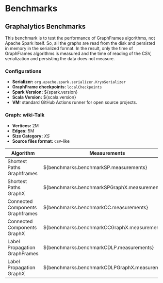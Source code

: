 # Benchmarks

## Graphalytics Benchmarks

This benchmark is to test the performance of GraphFrames algorithms, not Apache Spark itself. So, all the graphs are
read from the disk and persisted in memory in the serialized format. In the result, only the time of GraphFrames
algorithms is measured and the time of reading of the CSV, serialization and persisting the data does not measure.

### Configurations

- **Serializer:** `org.apache.spark.serializer.KryoSerializer`
- **GraphFrame checkpoints:** `localCheckpoints`
- **Spark Version:** ${spark.version}
- **Scala Version:** ${scala.version}
- **VM:** standard GitHub Actions runner for open source projects.

### Graph: wiki-Talk

- **Vertices:** 2M
- **Edges:** 5M
- **Size Category:** _XS_
- **Source files format:** `CSV`-like

| Algorithm                        | Measurements                                   | Time (s)                                 |
| -------------------------------- | ---------------------------------------------- | ---------------------------------------- |
| Shortest Paths Graphframes       | ${benchmarks.benchmarkSP.measurements}         | ${benchmarks.benchmarkSP.metric}         |
| Shortest Paths GraphX            | ${benchmarks.benchmarkSPGraphX.measurements}   | ${benchmarks.benchmarkSPGraphX.metric}   |
| Connected Components Graphframes | ${benchmarks.benchmarkCC.measurements}         | ${benchmarks.benchmarkCC.metric}         |
| Connected Components GraphX      | ${benchmarks.benchmarkCCGraphX.measurements}   | ${benchmarks.benchmarkCCGraphX.metric}   |
| Label Propagation GraphFrames    | ${benchmarks.benchmarkCDLP.measurements}       | ${benchmarks.benchmarkCDLP.metric}       |
| Label Propagation GraphX         | ${benchmarks.benchmarkCDLPGraphX.measurements} | ${benchmarks.benchmarkCDLPGraphX.metric} |
